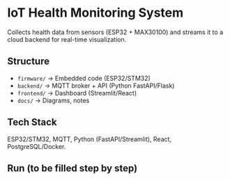 # IoT Health Monitoring System

Collects health data from sensors (ESP32 + MAX30100) and streams it to a cloud backend for real-time visualization.

## Structure
- `firmware/` → Embedded code (ESP32/STM32)
- `backend/` → MQTT broker + API (Python FastAPI/Flask)
- `frontend/` → Dashboard (Streamlit/React)
- `docs/` → Diagrams, notes

## Tech Stack
ESP32/STM32, MQTT, Python (FastAPI/Streamlit), React, PostgreSQL/Docker.

## Run (to be filled step by step)
